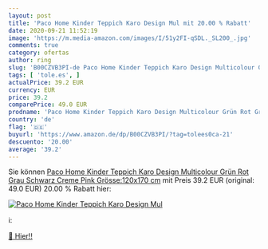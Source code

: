 ```yaml
---
layout: post
title: 'Paco Home Kinder Teppich Karo Design Mul mit 20.00 % Rabatt'
date: 2020-09-21 11:52:19
image: 'https://m.media-amazon.com/images/I/51y2FI-qSDL._SL200_.jpg'
comments: true
category: ofertas
author: ring
slug: 'B00CZVB3PI-de Paco Home Kinder Teppich Karo Design Multicolour Grün Rot...'
tags: [ 'tole.es', ]
actualPrice: 39.2 EUR
currency: EUR
price: 39.2
comparePrice: 49.0 EUR
prodname: 'Paco Home Kinder Teppich Karo Design Multicolour Grün Rot Grau Schwarz Creme Pink  Grösse:120x170 cm'
country: 'de'
flag: '🇩🇪'
buyurl: 'https://www.amazon.de/dp/B00CZVB3PI/?tag=tolees0ca-21'
descuento: '20.00'
average: '39.2'
---
```


Sie können [Paco Home Kinder Teppich Karo Design Multicolour Grün Rot Grau Schwarz Creme Pink  Grösse:120x170 cm](https://www.amazon.de/dp/B00CZVB3PI/?tag=tolees0ca-21) mit Preis 39.2 EUR (original: 49.0 EUR) 20.00 % Rabatt hier:

[![Paco Home Kinder Teppich Karo Design Mul](https://m.media-amazon.com/images/I/51y2FI-qSDL._SL200_.jpg)](https://www.amazon.de/dp/B00CZVB3PI/?tag=tolees0ca-21)

ℹ️:


[🛒 Hier!!](https://www.amazon.de/dp/B00CZVB3PI/?tag=tolees0ca-21)
